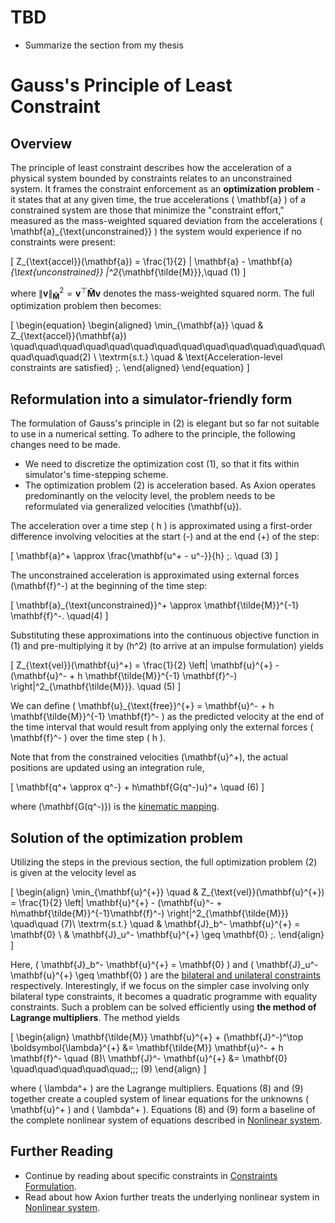 # TBD

- Summarize the section from my thesis

# Gauss's Principle of Least Constraint

## Overview
The principle of least constraint describes how the acceleration of a physical system bounded by constraints relates to an unconstrained system. It frames the constraint enforcement as an **optimization problem** - it states that at any given time, the true accelerations \( \mathbf{a} \) of a constrained system are those that minimize the "constraint effort," measured as the mass-weighted squared deviation from the accelerations \( \mathbf{a}_{\text{unconstrained}} \) the system would experience if no constraints were present:

\[
    Z_{\text{accel}}(\mathbf{a}) = \frac{1}{2} \| \mathbf{a} - \mathbf{a}_{\text{unconstrained}} \|^2_{\mathbf{\tilde{M}}},\quad (1)
\]

where $\|\mathbf{v}\|^2_{\mathbf{\tilde{M}}} = \mathbf{v}^\top \mathbf{\tilde{M}} \mathbf{v}$ denotes the mass-weighted squared norm. The full optimization problem then becomes:

\[
\begin{equation}
\begin{aligned}
\min_{\mathbf{a}} \quad & Z_{\text{accel}}(\mathbf{a}) \quad\quad\quad\quad\quad\quad\quad\quad\quad\quad\quad\quad\quad\quad\quad\quad(2) \\
\textrm{s.t.} \quad & \text{Acceleration-level constraints are satisfied} \;.
\end{aligned}
\end{equation}
\]

## Reformulation into a simulator-friendly form
The formulation of Gauss's principle in (2) is elegant but so far not suitable to use in a numerical setting. To adhere to the principle, the following changes need to be made.

- We need to discretize the optimization cost (1), so that it fits within simulator's time-stepping scheme.
- The optimization problem (2) is acceleration based. As Axion operates predominantly on the velocity level, the problem needs to be reformulated via generalized velocities \(\mathbf{u}\).

The acceleration over a time step \( h \) is approximated using a first-order difference involving velocities at the start (-) and at the end (+) of the step:

\[
    \mathbf{a}^+ \approx \frac{\mathbf{u^+ - u^-}}{h} \;.   \quad (3)
\]

The unconstrained acceleration is approximated using external forces \(\mathbf{f}^-\) at the beginning of the time step:

\[
\mathbf{a}_{\text{unconstrained}}^+ \approx \mathbf{\tilde{M}}^{-1} \mathbf{f}^-.   \quad(4)
\]

Substituting these approximations into the continuous objective function in (1) and pre-multiplying it by \(h^2\) (to arrive at an impulse formulation) yields

\[
    Z_{\text{vel}}(\mathbf{u}^+) = \frac{1}{2} \left\| \mathbf{u}^{+} - (\mathbf{u}^- + h \mathbf{\tilde{M}}^{-1} \mathbf{f}^-) \right\|^2_{\mathbf{\tilde{M}}}.    \quad (5)
\]

We can define \( \mathbf{u}_{\text{free}}^{+} = \mathbf{u}^- + h \mathbf{\tilde{M}}^{-1} \mathbf{f}^- \) as the predicted velocity at the end of the time interval that would result from applying only the external forces \( \mathbf{f}^- \) over the time step \( h \). 

Note that from the constrained velocities \(\mathbf{u}^+\), the actual positions are updated using an integration rule,

\[
    \mathbf{q^+ \approx q^-} + h\mathbf{G(q^-)u}^+ \quad (6)
\]

where \(\mathbf{G(q^-)}\) is the [kinematic mapping](./non-linear-system.md#kinematic-mapping).

## Solution of the optimization problem
Utilizing the steps in the previous section, the full optimization problem (2) is given at the velocity level as

\[
    \begin{align}
    \min_{\mathbf{u}^{+}} \quad & Z_{\text{vel}}(\mathbf{u}^{+}) = \frac{1}{2} \left\| \mathbf{u}^{+} - (\mathbf{u}^- + h\mathbf{\tilde{M}}^{-1}\mathbf{f}^-) \right\|^2_{\mathbf{\tilde{M}}} \quad\quad (7)\\
    \textrm{s.t.} \quad & \mathbf{J}_b^- \mathbf{u}^{+} = \mathbf{0} \\
    & \mathbf{J}_u^- \mathbf{u}^{+} \geq \mathbf{0} \;.
    \end{align}
\]

Here, \( \mathbf{J}_b^- \mathbf{u}^{+} = \mathbf{0} \) and \( \mathbf{J}_u^- \mathbf{u}^{+} \geq \mathbf{0} \) are the [bilateral and unilateral constraints](./constraints.md#unilateral-and-bilateral-constraints) respectively. Interestingly, if we focus on the simpler case involving only bilateral type constraints, it becomes a quadratic programme with equality constraints. Such a problem can be solved efficiently using **the method of Lagrange multipliers**. The method yields

\[
    \begin{align}
    \mathbf{\tilde{M}} \mathbf{u}^{+} + (\mathbf{J}^-)^\top \boldsymbol{\lambda}^{+} &= \mathbf{\tilde{M}} \mathbf{u}^- + h \mathbf{f}^- \quad (8)\\
    \mathbf{J}^- \mathbf{u}^{+} &= \mathbf{0} \quad\quad\quad\quad\quad\;\;\; (9)
    \end{align}
\]

where \( \lambda^+ \) are the Lagrange multipliers. Equations (8) and (9) together create a coupled system of linear equations for the unknowns
\( \mathbf{u}^+ \) and \( \lambda^+ \). Equations (8) and (9) form a baseline of the complete nonlinear system of equations described in [Nonlinear system](./non-linear-system.md).

## Further Reading
- Continue by reading about specific constraints in [Constraints Formulation](./constraints.md).
- Read about how Axion further treats the underlying nonlinear system in [Nonlinear system](./non-linear-system.md).